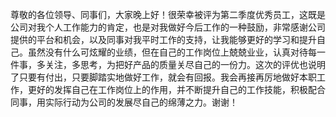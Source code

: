 尊敬的各位领导、同事们，大家晚上好！很荣幸被评为第二季度优秀员工，这既是公司对我个人工作能力的肯定，也是对我做好今后工作的一种鼓励，非常感谢公司提供的平台和机会，以及同事对我平时工作的支持，让我能够更好的学习和提升自己。虽然没有什么可炫耀的业绩，但在自己的工作岗位上兢兢业业，认真对待每一件事，多关注，多思考，为把好产品的质量关尽自己的一份力。这次的评优也说明了只要有付出，只要脚踏实地做好工作，就会有回报。我会再接再厉地做好本职工作，更好的发挥自己在工作岗位上的作用，并不断提升自己的工作技能，积极配合同事，用实际行动为公司的发展尽自己的绵薄之力。谢谢！
